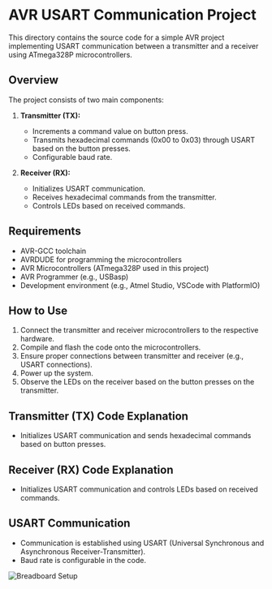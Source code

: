 # AVR USART Communication Project

This directory contains the source code for a simple AVR project implementing USART communication between a transmitter and a receiver using ATmega328P microcontrollers.

## Overview

The project consists of two main components:

1. **Transmitter (TX):**
   - Increments a command value on button press.
   - Transmits hexadecimal commands (0x00 to 0x03) through USART based on the button presses.
   - Configurable baud rate.

2. **Receiver (RX):**
   - Initializes USART communication.
   - Receives hexadecimal commands from the transmitter.
   - Controls LEDs based on received commands.

## Requirements

- AVR-GCC toolchain
- AVRDUDE for programming the microcontrollers
- AVR Microcontrollers (ATmega328P used in this project)
- AVR Programmer (e.g., USBasp)
- Development environment (e.g., Atmel Studio, VSCode with PlatformIO)

## How to Use

1. Connect the transmitter and receiver microcontrollers to the respective hardware.
2. Compile and flash the code onto the microcontrollers.
3. Ensure proper connections between transmitter and receiver (e.g., USART connections).
4. Power up the system.
5. Observe the LEDs on the receiver based on the button presses on the transmitter.

## Transmitter (TX) Code Explanation

- Initializes USART communication and sends hexadecimal commands based on button presses.

## Receiver (RX) Code Explanation

- Initializes USART communication and controls LEDs based on received commands.

## USART Communication

- Communication is established using USART (Universal Synchronous and Asynchronous Receiver-Transmitter).
- Baud rate is configurable in the code.

![Breadboard Setup](USARTCuminication.jpg)
